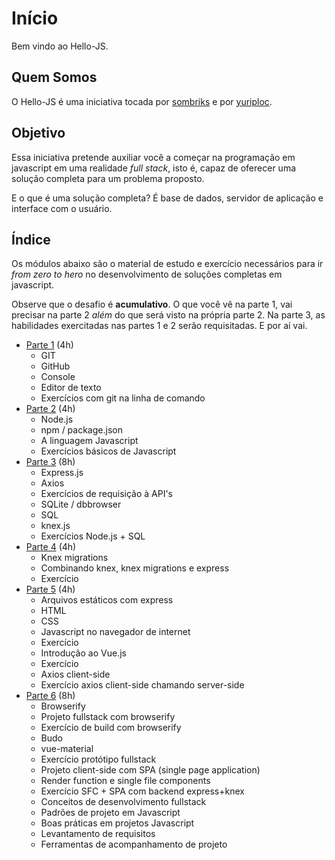 # Início

Bem vindo ao Hello-JS.

## Quem Somos

O Hello-JS é uma iniciativa tocada por [sombriks](https://sombriks.com.br) e
por [yuriploc](https://twitter.com/yuriploc).

## Objetivo

Essa iniciativa pretende auxiliar você a começar na
programação em javascript em uma realidade *full stack*, isto é, capaz de
oferecer uma solução completa para um problema proposto.

E o que é uma solução completa? É base de dados, servidor de aplicação e
interface com o usuário.

## Índice

Os módulos abaixo são o material de estudo e exercício necessários para ir
*from zero to hero* no desenvolvimento de soluções completas em javascript.

Observe que o desafio é **acumulativo**. O que você vê na parte 1, vai precisar 
na parte 2 *além* do que será visto na própria parte 2. Na parte 3, as 
habilidades exercitadas nas partes 1 e 2 serão requisitadas. E por aí vai.

- [Parte 1](/parte-1) (4h)
  - GIT
  - GitHub
  - Console
  - Editor de texto
  - Exercícios com git na linha de comando
- [Parte 2](/parte-2) (4h)
  - Node.js
  - npm / package.json
  - A linguagem Javascript
  - Exercícios básicos de Javascript
- [Parte 3](/parte-3) (8h)
  - Express.js
  - Axios
  - Exercícios de requisição à API's
  - SQLite / dbbrowser
  - SQL
  - knex.js
  - Exercícios Node.js + SQL
- [Parte 4](/parte-4) (4h)
  - Knex migrations
  - Combinando knex, knex migrations e express
  - Exercício
- [Parte 5](/parte-5) (4h)
  - Arquivos estáticos com express
  - HTML
  - CSS
  - Javascript no navegador de internet
  - Exercício
  - Introdução ao Vue.js
  - Exercício
  - Axios client-side
  - Exercício axios client-side chamando server-side
- [Parte 6](/parte-6) (8h)
  - Browserify
  - Projeto fullstack com browserify
  - Exercício de build com browserify
  - Budo
  - vue-material
  - Exercício protótipo fullstack
  - Projeto client-side com SPA (single page application)
  - Render function e single file components
  - Exercício SFC + SPA com backend express+knex
  - Conceitos de desenvolvimento fullstack
  - Padrões de projeto em Javascript
  - Boas práticas em projetos Javascript
  - Levantamento de requisitos
  - Ferramentas de acompanhamento de projeto
